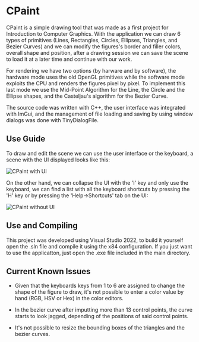 # CPaint
CPaint is a simple drawing tool that was made as a first project for Introduction to Computer Graphics. With the application we can draw 6 types of primitives (Lines, Rectangles, Circles, Ellipses, Triangles, and Bezier Curves) and we can modify the figures's border and filler colors, overall shape and position, after a drawing session we can save the scene to load it at a later time and continue with our work.

For rendering we have two options (by harware and by software), the hardware mode uses the old OpenGL primitives while the software mode exploits the CPU and renders the figures pixel by pixel. To implement this last mode we use the Mid-Point Algorithm for the Line, the Circle and the Ellipse shapes, and the Casteljau's algorithm for the Bezier Curve.

The source code was written with C++, the user interface was integrated with ImGui, and the management of file loading and saving by using window dialogs was done with TinyDialogFile.

## Use Guide
To draw and edit the scene we can use the user interface or the keyboard, a scene with the UI displayed looks like this:

![CPaint with UI](https://user-images.githubusercontent.com/35168412/180677578-2b47ee6f-2709-41a9-8347-06300e4e9ea8.png)

On the other hand, we can collapse the UI with the 'I' key and only use the keyboard, we can find a list with all the keyboard shortcuts by pressing the 'H' key or by pressing the 'Help->Shortcuts' tab on the UI: 

![CPaint without UI](https://user-images.githubusercontent.com/35168412/180833209-f158a4c0-9b9c-4b95-a913-a76c544043ec.png)

## Use and Compiling
This project was developed using Visual Studio 2022, to build it yourself open the .sln file and compile it using the x84 configuration. If you just want to use the applicatton, just open the .exe file included in the main directory.

## Current Known Issues

- Given that the keyboards keys from 1 to 6 are assigned to change the shape of the figure to draw, it's not possible to enter a color value by hand (RGB, HSV or Hex) in the color editors.

- In the bezier curve after imputting more than 13 control points, the curve starts to look jagged, depending of the positions of said control points.

- It's not possible to resize the bounding boxes of the triangles and the bezier curves.
